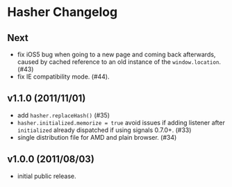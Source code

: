 # Hasher Changelog #


## Next

 - fix iOS5 bug when going to a new page and coming back afterwards, caused by
   cached reference to an old instance of the `window.location`. (#43)
 - fix IE compatibility mode. (#44).


## v1.1.0 (2011/11/01) ##

 - add `hasher.replaceHash()` (#35)
 - `hasher.initialized.memorize = true` avoid issues if adding listener after
   `initialized` already dispatched if using signals 0.7.0+. (#33)
 - single distribution file for AMD and plain browser. (#34)


## v1.0.0 (2011/08/03) ##

 - initial public release.

